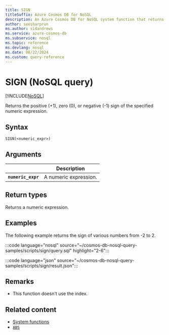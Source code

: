 ```yaml
---
title: SIGN
titleSuffix: Azure Cosmos DB for NoSQL
description: An Azure Cosmos DB for NoSQL system function that returns the sign of the specified number.
author: seesharprun
ms.author: sidandrews
ms.service: azure-cosmos-db
ms.subservice: nosql
ms.topic: reference
ms.devlang: nosql
ms.date: 08/22/2024
ms.custom: query-reference
---
```


# SIGN (NoSQL query)

[!INCLUDE[NoSQL](../../includes/appliesto-nosql.md)]

Returns the positive (+1), zero (0), or negative (-1) sign of the specified numeric expression.  

## Syntax

```nosql
SIGN(<numeric_expr>)  
```

## Arguments

| | Description |
| --- | --- |
| **`numeric_expr`** | A numeric expression. |

## Return types

Returns a numeric expression.  

## Examples

The following example returns the sign of various numbers from -2 to 2.  

:::code language="nosql" source="~/cosmos-db-nosql-query-samples/scripts/sign/query.sql" highlight="2-6":::

:::code language="json" source="~/cosmos-db-nosql-query-samples/scripts/sign/result.json":::

## Remarks

- This function doesn't use the index.

## Related content

- [System functions](system-functions.yml)
- [`ABS`](abs.md)
